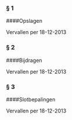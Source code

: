<meta http-equiv='Content-Type' content='text/html; charset=utf-8' />

### §  1  

####Opslagen

Vervallen per 18-12-2013 

### §  2  

####Bijdragen

Vervallen per 18-12-2013 

### §  3  

####Slotbepalingen

Vervallen per 18-12-2013 

